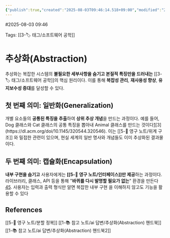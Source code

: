```yaml
---
{"publish":true,"created":"2025-08-03T09:46:14.518+09:00","modified":"2025-08-06T21:03:23.257+09:00","cssclasses":""}
---
```


#2025-08-03 09:46

Tags: [[3-🏷️ 태그/소프트웨어 공학]]
# 추상화(Abstraction)

추상화는 복잡한 시스템의 **불필요한 세부사항을 숨기고 본질적 특징만을 드러내는** [[3-🏷️ 태그/소프트웨어 공학]]의 핵심 원리이다. 이를 통해 **복잡성 관리**, **재사용성 향상**, **유지보수성 증대**를 달성할 수 있다.
## 첫 번째 의미: 일반화(Generalization)
개별 요소들의 **공통된 특징을 추출**하여 **상위 추상 개념**을 만드는 과정이다. 예를 들어, Dog 클래스와 Cat 클래스의 공통 특징을 뽑아내 Animal 클래스를 만드는 것이다[1](https://en.wikipedia.org/wiki/Abstraction_\(computer_science\))[3](https://dl.acm.org/doi/10.1145/320544.320546). 이는 [[5-💎 영구 노트/위계 구조]] 와 밀접한 관련이 있으며, 현실 세계의 일반 명사와 개념들도 이미 추상화된 결과물이다.
## 두 번째 의미: 캡슐화(Encapsulation)
**내부 구현을 숨기고** 사용자에게는 **[[5-💎 영구 노트/인터페이스]]만 제공**하는 과정이다. 라이브러리, 클래스, API 등을 통해 "**바퀴를 다시 발명할 필요가 없는**" 환경을 만든다[4](https://stackoverflow.com/questions/24626/abstraction-vs-information-hiding-vs-encapsulation)[5](https://dev.to/singhaayush/encapsulation-and-abstraction-in-object-oriented-programming-oop-4mo3). 사용자는 입력과 출력 형식만 알면 복잡한 내부 구현
을 이해하지 않고도 기능을 활용할 수 있다



## References
 [[5-💎 영구 노트/분할 정복]]
[[1-📚 참고 노트/ai 답변/추상화(Abstraction) 핸드북]]
[[1-📚 참고 노트/ai 답변/추상화(Abstraction) 핸드북2]]